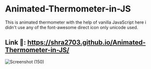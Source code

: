 # Animated-Thermometer-in-JS
This is animated thermometer with the help of vanilla JavaScript here i didn't use any of the font-awesome direct icon only unicode used.

## Link 🔗: https://shra2703.github.io/Animated-Thermometer-in-JS/

![Screenshot (150)](https://user-images.githubusercontent.com/113618935/226414775-d46d87bf-68ba-4989-831c-7b3b8b932856.png)



